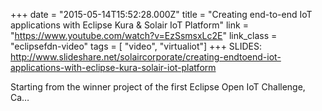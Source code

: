 +++
date = "2015-05-14T15:52:28.000Z"
title = "Creating end-to-end IoT applications with Eclipse Kura & Solair IoT Platform"
link = "https://www.youtube.com/watch?v=EzSsmsxLc2E"
link_class  = "eclipsefdn-video"
tags = [ "video", "virtualiot"]
+++
SLIDES: http://www.slideshare.net/solaircorporate/creating-endtoend-iot-applications-with-eclipse-kura-solair-iot-platform

Starting from the winner project of the first Eclipse Open IoT Challenge, Ca…